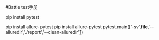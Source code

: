 #Battle test手册

pip install pytest

pip install allure-pytest
pip install allure-pytest
 pytest.main(['-sv',__file__,'--alluredir','./report','--clean-alluredir'])